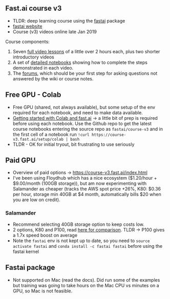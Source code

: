## Fast.ai course v3
* TLDR: deep learning course using the [fastai](https://docs.fast.ai/) package
* [fastai website](https://www.fast.ai/)
* Course (v3) videos online late Jan 2019

Course components:
1. Seven [full video lessons](https://course.fast.ai/lessons/lessons.html) of a little over 2 hours each, plus two shorter introductory videos
2. A set of [detailed notebooks](https://github.com/fastai/course-v3) showing how to complete the steps demonstrated in each video.
3. The [forums](https://forums.fast.ai/), which should be your first step for asking questions not answered by the wiki or course notes.

## Free GPU - Colab
* Free GPU (shared, not always available), but some setup of the env required for each notebook, and need to make data available.
* [Getting started with Colab and fast.ai](https://course-v3.fast.ai/start_colab.html) -> a little bit of prep is required before using each notebook. Use the Github repo to get the latest course notebooks entering the source repo as `fastai/course-v3` and in the first cell of a notebook run `!curl https://course-v3.fast.ai/setup/colab | bash`
* TLDR - OK for initial tryout, bit frustrating to use seriously

## Paid GPU
* Overview of paid options -> https://course-v3.fast.ai/index.html
* I've been using Floydhub which has a nice ecosystem ($1.20/hour + $9.00/month (100GB storage)), but am now experimenting with Salamander as cheaper (tracks the AWS spot price +26%, K80: $0.36 per hour, storage min 40GB at $4 month, automatically bills $20 when you are low on credit).

### Salamander
* Recommend selecting 40GB storage option to keep costs low.
* 2 options, K80 and P100, read [here for comparison](https://www.xcelerit.com/computing-benchmarks/insights/nvidia-p100-vs-k80-gpu/). TLDR -> P100 gives a 1.7x speed boost on average
* Note the `fastai` env is not kept up to date, so you need to `source activate fastai` and `conda install -c fastai fastai` before using the fastai kernel

## Fastai package
* Not supported on Mac (read the docs). Did run some of the examples but training was going to take hours on the Mac CPU vs minutes on a GPU, so Mac is not feasible.